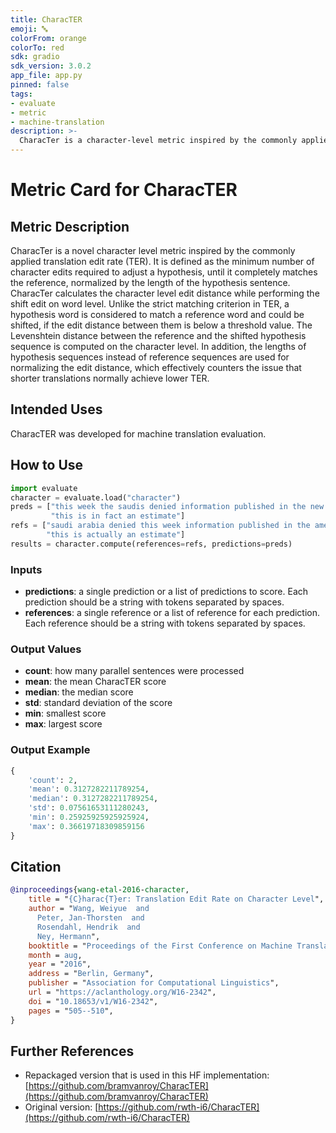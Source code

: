 ```yaml
---
title: CharacTER
emoji: 🔤
colorFrom: orange
colorTo: red
sdk: gradio
sdk_version: 3.0.2
app_file: app.py
pinned: false
tags:
- evaluate
- metric
- machine-translation
description: >-
  CharacTer is a character-level metric inspired by the commonly applied translation edit rate (TER).
---
```


# Metric Card for CharacTER

## Metric Description
CharacTer is a novel character level metric inspired by the commonly applied translation edit rate (TER). It is 
defined as the minimum number of character edits required to adjust a hypothesis, until it completely matches the
reference, normalized by the length of the hypothesis sentence. CharacTer calculates the character level edit
distance while performing the shift edit on word level. Unlike the strict matching criterion in TER, a hypothesis
word is considered to match a reference word and could be shifted, if the edit distance between them is below a
threshold value. The Levenshtein distance between the reference and the shifted hypothesis sequence is computed on the
character level. In addition, the lengths of hypothesis sequences instead of reference sequences are used for
normalizing the edit distance, which effectively counters the issue that shorter translations normally achieve lower
TER.

## Intended Uses
CharacTER was developed for machine translation evaluation.

## How to Use

```python
import evaluate
character = evaluate.load("character")
preds = ["this week the saudis denied information published in the new york times",
         "this is in fact an estimate"]
refs = ["saudi arabia denied this week information published in the american new york times",
        "this is actually an estimate"]
results = character.compute(references=refs, predictions=preds)

```
### Inputs
- **predictions**: a single prediction or a list of predictions to score. Each prediction should be a string with
     tokens separated by spaces.
- **references**: a single reference or a list of reference for each prediction. Each reference should be a string with
     tokens separated by spaces.


### Output Values
- **count**: how many parallel sentences were processed
- **mean**: the mean CharacTER score
- **median**: the median score
- **std**: standard deviation of the score
- **min**: smallest score
- **max**: largest score

### Output Example
```python
{
    'count': 2,
    'mean': 0.3127282211789254,
    'median': 0.3127282211789254,
    'std': 0.07561653111280243,
    'min': 0.25925925925925924,
    'max': 0.36619718309859156
}
```

## Citation
```bibtex
@inproceedings{wang-etal-2016-character,
    title = "{C}harac{T}er: Translation Edit Rate on Character Level",
    author = "Wang, Weiyue  and
      Peter, Jan-Thorsten  and
      Rosendahl, Hendrik  and
      Ney, Hermann",
    booktitle = "Proceedings of the First Conference on Machine Translation: Volume 2, Shared Task Papers",
    month = aug,
    year = "2016",
    address = "Berlin, Germany",
    publisher = "Association for Computational Linguistics",
    url = "https://aclanthology.org/W16-2342",
    doi = "10.18653/v1/W16-2342",
    pages = "505--510",
}
```

## Further References
- Repackaged version that is used in this HF implementation: [https://github.com/bramvanroy/CharacTER](https://github.com/bramvanroy/CharacTER)
- Original version: [https://github.com/rwth-i6/CharacTER](https://github.com/rwth-i6/CharacTER)
